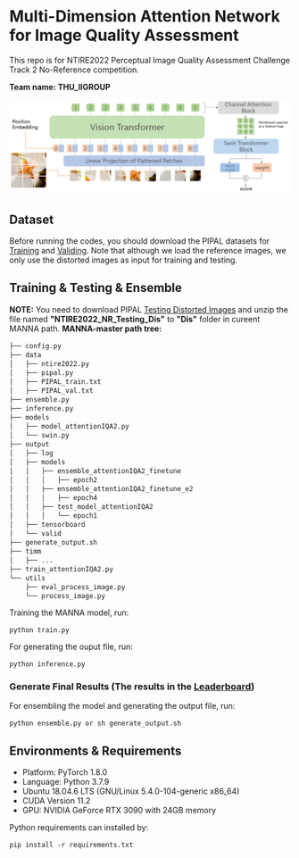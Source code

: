 # Multi-Dimension Attention Network for Image Quality Assessment

This repo is for NTIRE2022 Perceptual Image Quality Assessment Challenge Track 2 No-Reference competition.

**Team name: THU_IIGROUP**

![image.png](image/pipeline.png)

## Dataset
Before running the codes, you should download the PIPAL datasets for [Training](https://drive.google.com/drive/folders/1G4fLeDcq6uQQmYdkjYUHhzyel4Pz81p-?usp=sharing) and [Validing](https://drive.google.com/drive/folders/1w0wFYHj8iQ8FgA9-YaKZLq7HAtykckXn).
Note that although we load the reference images, we only use the distorted images as input for training and testing.

## Training & Testing & Ensemble
**NOTE:** You need to download PIPAL [Testing Distorted Images](https://codalab.lisn.upsaclay.fr/competitions/1568#participate-get_data) and unzip the file named **"NTIRE2022_NR_Testing_Dis"** to **"Dis"** folder in cureent MANNA path. **MANNA-master path tree:**
```
├── config.py
├── data
│   ├── ntire2022.py
│   ├── pipal.py
│   ├── PIPAL_train.txt
│   ├── PIPAL_val.txt
├── ensemble.py
├── inference.py
├── models
│   ├── model_attentionIQA2.py
│   └── swin.py
├── output
│   ├── log
│   ├── models
│   │   ├── ensemble_attentionIQA2_finetune
│   │   │   ├── epoch2
│   │   ├── ensemble_attentionIQA2_finetune_e2
│   │   │   ├── epoch4
│   │   ├── test_model_attentionIQA2
│   │   │   └── epoch1
│   ├── tensorboard
│   └── valid
├── generate_output.sh
├── timm
│   ├── ...
├── train_attentionIQA2.py
└── utils
    ├── eval_process_image.py
    └── process_image.py
```

Training the MANNA model, run:
```
python train.py
```
For generating the ouput file, run:
```
python inference.py
```

### Generate Final Results (The results in the [Leaderboard](https://codalab.lisn.upsaclay.fr/competitions/1568#results))
For ensembling the model and generating the output file, run:
```
python ensemble.py or sh generate_output.sh
```

## Environments & Requirements
- Platform: PyTorch 1.8.0
- Language: Python 3.7.9
- Ubuntu 18.04.6 LTS (GNU/Linux 5.4.0-104-generic x86\_64)
- CUDA Version 11.2
- GPU: NVIDIA GeForce RTX 3090 with 24GB memory

 Python requirements can installed by:
```
pip install -r requirements.txt
```
